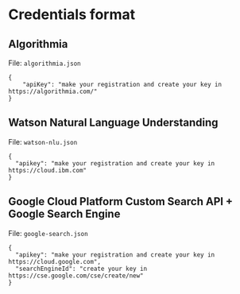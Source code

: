 # Credentials format

## Algorithmia

File: `algorithmia.json`

```
{
    "apiKey": "make your registration and create your key in https://algorithmia.com/"
}
```

## Watson Natural Language Understanding

File: `watson-nlu.json`

```
{
  "apikey": "make your registration and create your key in https://cloud.ibm.com"
}
```

## Google Cloud Platform Custom Search API + Google Search Engine

File: `google-search.json`
```
{
  "apikey": "make your registration and create your key in https://cloud.google.com",
  "searchEngineId": "create your key in https://cse.google.com/cse/create/new"
}
```
